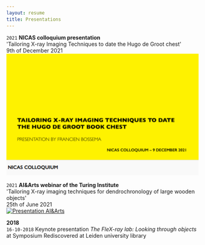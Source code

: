 ```yaml
---
layout: resume
title: Presentations
---
```


`2021`
__NICAS colloquium presentation__ \
'Tailoring X-ray Imaging Techniques to date the Hugo de Groot chest' \
9th of December 2021 \
[![Presentation NICAS](/images/Bossema_nicas.png)](https://youtu.be/tY1gDk12zCA)

`2021`
__AI&Arts webinar of the Turing Institute__ \
'Tailoring X-ray imaging techniques for dendrochronology of large wooden objects' \
25th of June 2021 \
[![Presentation AI&Arts](/images/Bossema_25_06_2021.png)](https://www.youtube.com/watch?v=vBB149Togl0)

**2018** \
`16-10-2018` 
Keynote presentation *The FleX-ray lab: Looking through objects* at Symposium Rediscovered at Leiden university library 
